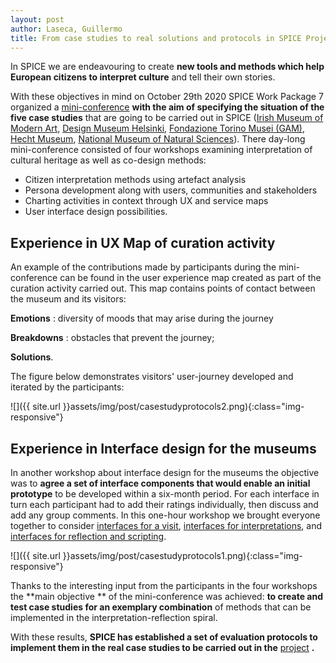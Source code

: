 ```yaml
---
layout: post
author: Laseca, Guillermo
title: From case studies to real solutions and protocols in SPICE Project
---
```


In SPICE we are endeavouring to create **new tools and methods which help European citizens to interpret culture** and tell their own stories.

With these objectives in mind on October 29th 2020 SPICE Work Package 7 organized a [mini-conference](https://spice-h2020.eu/2020/10/29/spiceminiconference.html) **with the aim of specifying the situation of the five case studies**  that are going to be carried out in SPICE ([Irish Museum of Modern Art](https://imma.ie/), [Design Museum Helsinki](https://www.designmuseum.fi/en/), [Fondazione Torino Musei (GAM)](https://www.fondazionetorinomusei.it/it), [Hecht Museum](https://mushecht.haifa.ac.il/index.php?lang=en), [National Museum of Natural Sciences](https://www.mncn.csic.es/en)). There day-long mini-conference consisted of four workshops examining interpretation of cultural heritage as well as co-design methods:

- Citizen interpretation methods using artefact analysis
- Persona development along with users, communities and stakeholders 
- Charting activities in context through UX and service maps 
- User interface design possibilities.

## Experience in UX Map of curation activity

An example of the contributions made by participants during the mini-conference can be found in the user experience map created as part of the curation activity carried out. This map contains points of contact between the museum and its visitors:

**Emotions** : diversity of moods that may arise during the journey

**Breakdowns** : obstacles that prevent the journey;

**Solutions**.

The figure below demonstrates visitors&#39; user-journey developed and iterated by the participants:

![]({{ site.url }}assets/img/post/casestudyprotocols2.png){:class="img-responsive"}

## Experience in Interface design for the museums

In another workshop about interface design for the museums the objective was to  **agree a set of interface components that would enable an initial prototype**  to be developed within a six-month period. For each interface in turn each participant had to add their ratings individually, then discuss and add any group comments. In this one-hour workshop we brought everyone together to consider [interfaces for a visit](https://padlet.com/esteem/spice_mc1_w4_p1), [interfaces for interpretations](https://padlet.com/esteem/spice_mc1_w4_p2), and [interfaces for reflection and scripting](https://padlet.com/esteem/spice_mc1_w4_p3).

![]({{ site.url }}assets/img/post/casestudyprotocols1.png){:class="img-responsive"}

Thanks to the interesting input from the participants in the four workshops the  **main objective ** of the mini-conference was achieved:  **to create and test case studies for an exemplary combination**  of methods that can be implemented in the interpretation-reflection spiral.

With these results,  **SPICE has established a set of evaluation protocols to implement them in the real case studies to be carried out in the** [project](https://spice-h2020.eu/project/) **.**
